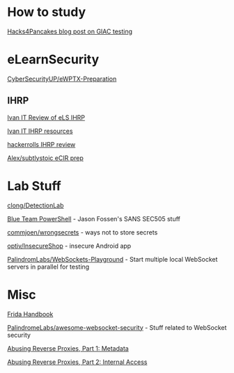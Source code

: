 # How to study
[Hacks4Pancakes blog post on GIAC testing](https://tisiphone.net/2015/08/18/giac-testing/)

# eLearnSecurity

[CyberSecurityUP/eWPTX-Preparation](https://github.com/CyberSecurityUP/eWPTX-Preparation)

## IHRP
[Ivan IT Review of eLS IHRP](https://ivanitlearning.wordpress.com/2020/07/14/review-of-elss-ihrp-course/)

[Ivan IT IHRP resources](https://ivanitlearning.wordpress.com/2020/05/26/study-resources-for-elearnsecurity-ihrp-course/)

[hackerrolls IHRP review](https://haydz.github.io/2020/04/20/elearnircert.html)

[Alex/subtlystoic eCIR prep](https://subtlystoic.medium.com/how-to-prepare-for-the-ecir-exam-5735235b2098)

# Lab Stuff

[clong/DetectionLab](https://github.com/clong/DetectionLab)

[Blue Team PowerShell](https://blueteampowershell.com/) - Jason Fossen's SANS SEC505 stuff

[commjoen/wrongsecrets](https://github.com/commjoen/wrongsecrets) - ways not to store secrets

[optiv/InsecureShop](https://github.com/optiv/InsecureShop) - insecure Android app

[PalindromLabs/WebSockets-Playground](https://github.com/PalindromeLabs/WebSockets-Playground) - Start multiple local WebSocket servers in parallel for testing

# Misc

[Frida Handbook](https://learnfrida.info/)

[PalindromeLabs/awesome-websocket-security](https://github.com/PalindromeLabs/awesome-websocket-security) - Stuff related to WebSocket security

[Abusing Reverse Proxies, Part 1: Metadata](https://blog.projectdiscovery.io/abusing-reverse-proxies-metadata/)

[Abusing Reverse Proxies, Part 2: Internal Access](https://blog.projectdiscovery.io/abusing-reverse-proxies-internal-access/)



